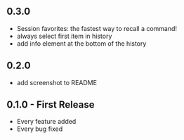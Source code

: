 ## 0.3.0
* Session favorites: the fastest way to recall a command!
* always select first item in history
* add info element at the bottom of the history

## 0.2.0
* add screenshot to README

## 0.1.0 - First Release
* Every feature added
* Every bug fixed
